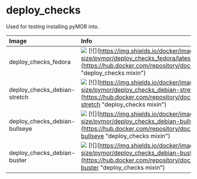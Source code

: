 



# deploy_checks

Used for testing installing pyMOR into.

| Image  | Info |
| :----- | :--- |
| deploy_checks_fedora | [![](https://img.shields.io/docker/pulls/pymor/deploy_checks_fedora.svg)](https://hub.docker.com/repository/docker/pymor/deploy_checks_fedora "deploy_checks mixin") [![](https://img.shields.io/docker/image-size/pymor/deploy_checks_fedora/latest](https://hub.docker.com/repository/docker/pymor/deploy_checks_fedora "deploy_checks mixin")|
| deploy_checks_debian-stretch | [![](https://img.shields.io/docker/pulls/pymor/deploy_checks_debian-stretch.svg)](https://hub.docker.com/repository/docker/pymor/deploy_checks_debian-stretch "deploy_checks mixin") [![](https://img.shields.io/docker/image-size/pymor/deploy_checks_debian-stretch/latest](https://hub.docker.com/repository/docker/pymor/deploy_checks_debian-stretch "deploy_checks mixin")|
| deploy_checks_debian-bullseye | [![](https://img.shields.io/docker/pulls/pymor/deploy_checks_debian-bullseye.svg)](https://hub.docker.com/repository/docker/pymor/deploy_checks_debian-bullseye "deploy_checks mixin") [![](https://img.shields.io/docker/image-size/pymor/deploy_checks_debian-bullseye/latest](https://hub.docker.com/repository/docker/pymor/deploy_checks_debian-bullseye "deploy_checks mixin")|
| deploy_checks_debian-buster | [![](https://img.shields.io/docker/pulls/pymor/deploy_checks_debian-buster.svg)](https://hub.docker.com/repository/docker/pymor/deploy_checks_debian-buster "deploy_checks mixin") [![](https://img.shields.io/docker/image-size/pymor/deploy_checks_debian-buster/latest](https://hub.docker.com/repository/docker/pymor/deploy_checks_debian-buster "deploy_checks mixin")|
